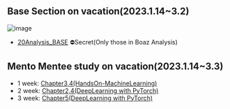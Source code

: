 ## Base Section on vacation(2023.1.14~3.2)
![image](https://user-images.githubusercontent.com/115607856/215955328-3df9ca7b-c6a9-4a9a-abbf-9c9249a90a55.png)  
- [20Analysis_BASE](https://github.com/lo-lim/20Analysis_BASE) ⛔Secret(Only those in Boaz Analysis) 

## Mento Mentee study on vacation(2023.1.14~3.3)
- 1 week: [Chapter3,4(HandsOn-MachineLearning)](https://github.com/lo-lim/BOAZ_analysis/tree/main/Mentor_study/1week)
- 2 week: [Chapter2,4(DeepLearning with PyTorch)](https://github.com/lo-lim/BOAZ_analysis/tree/main/Mentor_study/2week)
- 3 week: [Chapter5(DeepLearning with PyTorch)](https://github.com/lo-lim/BOAZ_analysis/tree/main/Mentor_study/3week)
